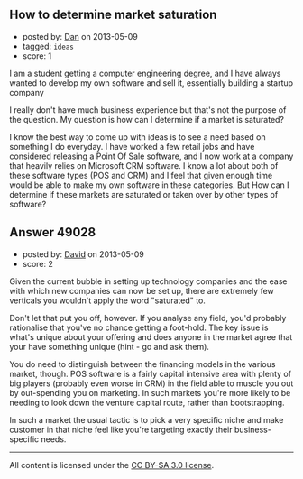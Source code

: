 ## How to determine market saturation

- posted by: [Dan](https://stackexchange.com/users/-1/25803-dan) on 2013-05-09
- tagged: `ideas`
- score: 1

I am a student getting a computer engineering degree, and I have always wanted to develop my own software and sell it, essentially building a startup company

I really don't have much business experience but that's not the purpose of the question. My question is how can I determine if a market is saturated?

I know the best way to come up with ideas is to see a need based on something I do everyday. I have worked a few retail jobs and have considered releasing a Point Of Sale software, and I now work at a company that heavily relies on Microsoft CRM software. I know a lot about both of these software types (POS and CRM) and I feel that given enough time would be able to make my own software in these categories. But How can I determine if these markets are saturated or taken over by other types of software?



## Answer 49028

- posted by: [David](https://stackexchange.com/users/-1/5460-david) on 2013-05-09
- score: 2

Given the current bubble in setting up technology companies and the ease with which new companies can now be set up, there are extremely few verticals you wouldn't apply the word "saturated" to.

Don't let that put you off, however. If you analyse any field, you'd probably rationalise that you've no chance getting a foot-hold. The key issue is what's unique about your offering and does anyone in the market agree that your have something unique (hint - go and ask them).

You do need to distinguish between the financing models in the various market, though. POS software is a fairly capital intensive area with plenty of big players (probably even worse in CRM) in the field able to muscle you out by out-spending you on marketing. In such markets you're more likely to be needing to look down the venture capital route, rather than bootstrapping.

In such a market the usual tactic is to pick a very specific niche and make customer in that niche feel like you're targeting exactly their business-specific needs.



---

All content is licensed under the [CC BY-SA 3.0 license](https://creativecommons.org/licenses/by-sa/3.0/).
